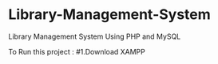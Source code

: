   # Library-Management-System
Library Management System Using PHP and MySQL

To Run this project :
#1.Download XAMPP
